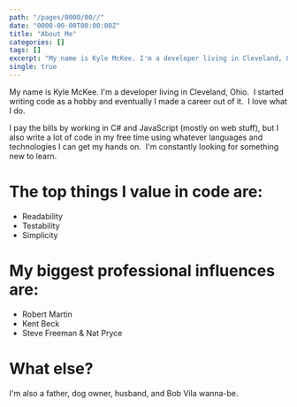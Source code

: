 ```yaml
---
path: "/pages/0000/00//"
date: "0000-00-00T00:00:00Z"
title: "About Me"
categories: []
tags: []
excerpt: "My name is Kyle McKee. I'm a developer living in Cleveland, Ohio.  I started writing code as a hobb..."
single: true
---
```


My name is Kyle McKee. I'm a developer living in Cleveland, Ohio.  I started writing code as a hobby and eventually I made a career out of it.  I love what I do.

I pay the bills by working in C# and JavaScript (mostly on web stuff), but I also write a lot of code in my free time using whatever languages and technologies I can get my hands on.  I'm constantly looking for something new to learn.

# The top things I value in code are:

* Readability
* Testability
* Simplicity

# My biggest professional influences are:

* Robert Martin
* Kent Beck
* Steve Freeman & Nat Pryce

# What else?

I'm also a father, dog owner, husband, and Bob Vila wanna-be.
